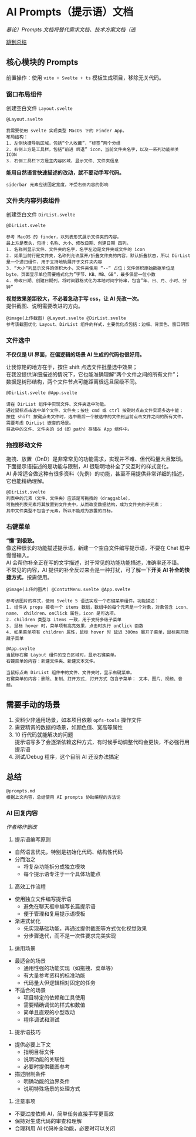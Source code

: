 # AI Prompts（提示语）文档

_暴论）Prompts 文档将替代需求文档、技术方案文档（逃_

[跳到总结](#%E6%80%BB%E7%BB%93)

## 核心模块的 Prompts

前置操作：使用 `vite + Svelte + ts` 模板生成项目，移除无关代码。

### 窗口布局组件

创建空白文件 `Layout.svelte`

```
@Layout.svelte

我需要使用 svelte 实现类型 MacOS 下的 Finder App。
布局结构：
1. 左侧快捷导航区域，包括“个人收藏”，“标签”两个分组
2. 右侧上方是工具栏，包括“前进 后退” icon，当前文件夹名字，以及一系列功能相关 ICON
3. 右侧工具栏下方是主内容区域，显示文件、文件夹信息
```

**能用自然语言快速描述的改动，就不要动手写代码。**

```
siderbar 元素应该固定宽度，不受右侧内容的影响
```

### 文件夹内容列表组件

创建空白文件 `DirList.svelte`

```
@DirList.svelte

参考 MacOS 的 finder，以列表形式展示文件夹的内容。
最上方是表头，包括：名称、大小、修改日期、创建日期 四列。
1. 名称列显示文件、文件夹的名字，名字左边是文件夹或文件的 icon
2. 如果当前行是文件夹，名称列允许展开/折叠文件夹的内容，默认折叠状态，所以 DirList 是一个递归组件，用于支持地轨展开子文件夹内容
3. “大小“列显示文件的体积大小，文件夹使用 “--“ 占位；文件体积原始数据单位是 byte，页面显示单位需要格式化为”字节、KB、MB、GB“，最多保留一位小数
4. 修改日期、创建日期列，将时间戳格式化为本地时间字符串，包含”年、日、月、小时、分钟“

```

**视觉效果差距较大，不必着急动手写 css，让 AI 先改一次。**  
提供截图、说明需要改进的方向。

```
@image(上传截图) @Layout.svelte @DirList.svelte
参考该截图优化 Layout、DirList 组件的样式，主要优化点包括：边框、背景色、窗口阴影
```

### 文件选中

**不仅仅是 UI 界面，在偏逻辑的场景 AI 生成的代码也很好用。**

让我惊艳的地方在于，按住 shift 点选文件批量选中效果；  
在我没提供详细描述的情况下，它也能准确理解“两个文件之间的所有文件”；  
数据是树形结构，两个文件节点可能距离很远且层级不同。

```
@DirList.svelte @App.svelte

请在 DirList 组件中实现文件、文件夹选中功能。
通过鼠标点击选中单个文件、文件夹；按住 cmd 或 ctrl 按键时点击文件实现多选中能；
按住 shift 按键点击文件时，选中最后一个被选中的文件到当前点击文件之间的所有文件。
需要考虑 DirList 嵌套的场景。
将选中的文件、文件夹的 id（即 path）存储在 App 组件中。
```

### 拖拽移动文件

拖拽、放置（DnD）是非常常见的功能需求，实现并不难、但代码量大且繁琐。  
下面提示语描述的是功能与限制，AI 很聪明地补全了交互时的样式变化。  
AI 非常适合做这种有很多资料（先例）的功能，甚至不用提供非常详细的描述，它也能精确理解。

```
@DirList.svelte
列表中的元素（文件、文件夹）应该是可拖拽的（draggable），
可拖拽列表元素将其放置到文件夹中，从而改变数据结构，成为文件夹的子元素；
其中文件类型不包含子元素，所以不能成为放置的目标。
```

### 右键菜单

**“懒“到极致。**  
像这种很长的功能描述提示语，新建一个空白文件编写提示语，不要在 Chat 框中慢慢输入。  
AI 会帮你补全正在写的文字描述，对于常见的功能功能描述，准确率还不错。  
不常见的内容，AI 提供的补全反过来会是一种打扰，可了解一下**开关 AI 补全的快捷方式**，按需使用。

```
@image(上传的图片) @ContxtMenu.svelte @App.svelte

参考该图片的样式，使用 Svelte 5 语法实现一个右键菜单组件。功能描述：
1. 组件从 props 接收一个 items 数组，数组中的每个元素是一个对象，对象包含 icon、name、 children、onClick 属性，icon 是可选项。
2. children 类型与 items 一致，用于支持多级子菜单
3. 鼠标 hover 时，菜单项有高亮效果，点击时执行 onClick 函数
4. 如果菜单项有 children 属性，鼠标 hover 时 延迟 300ms 展开子菜单，鼠标离开隐藏子菜单

@App.svelte
当鼠标右键 Layout 组件的空白区域时，显示右键菜单。
右键菜单的内容：新建文件夹、新建文本文件。

当鼠标点击 DirList 组件中的文件、文件夹时，显示右键菜单。
右键菜单的内容：删除、复制、打开方式, 打开方式 包含子菜单： 文本、图片、视频、音频。
```

## 需要手动的场景

1. 资料少非通用场景，如本项目依赖 `opfs-tools` 操作文件
2. 需要精调的数据的场景，如颜色值、宽高等属性
3. 10 行代码就能解决的问题  
   提示语写多了会逐渐依赖这种方式，有时候手动调整代码会更快，不必强行用提示语
4. 测试/Debug 程序，这个目前 AI 还没办法搞定

## 总结

```
@prompts.md
根据上文内容，总结使用 AI prompts 协助编程的方法论
```

### AI 回复内容

_作者略作删改_

1. 提示语编写原则

- 自然语言优先，特别是初始化代码、结构性代码
- 分而治之
  - 将复杂功能拆分成独立模块
  - 每个提示语专注于一个具体功能点

1. 高效工作流程

- 使用独立文件编写提示语
  - 避免在聊天框中编写长篇提示语
  - 便于管理和复用提示语模板
- 渐进式优化
  - 先实现基础功能，再通过提供截图等方式优化视觉效果
  - 分步骤迭代，而不是一次性要求完美实现

1. 适用场景

- 最适合的场景
  - 通用性强的功能实现（如拖拽、菜单等）
  - 有大量参考资料的标准功能
  - 代码量大但逻辑相对固定的任务
- 不适合的场景
  - 项目特定的依赖和工具使用
  - 需要精确调优的样式和数值
  - 简单且直观的小型改动
  - 程序调试和测试

1. 提示语技巧

- 提供必要上下文
  - 指明目标文件
  - 说明功能的关联性
  - 必要时提供截图参考
- 描述限制条件
  - 明确功能的边界条件
  - 说明特殊场景的处理方式

1. 注意事项

- 不要过度依赖 AI，简单任务直接手写更高效
- 保持对生成代码的审查和理解
- 合理利用 AI 代码补全功能，必要时可以关闭
